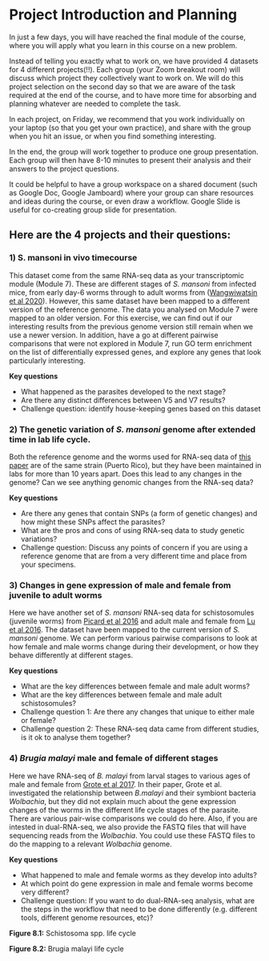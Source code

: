 # Project Introduction and Planning

In just a few days, you will have reached the final module of the course, where you will apply what you learn in this course on a new problem. 

Instead of telling you exactly what to work on, we have provided 4 datasets for 4 different projects(!!). Each group (your Zoom breakout room) will discuss which project they collectively want to work on. We will do this project selection on the second day so that we are aware of the task required at the end of the course, and to have more time for absorbing and planning whatever are needed to complete the task.

In each project, on Friday, we recommend that you work individually on your laptop (so that you get your own practice), and share with the group when you hit an issue, or when you find something interesting. 

In the end, the group will work together to produce one group presentation. Each group will then have 8-10 minutes to present their analysis and their answers to the project questions. 

It could be helpful to have a group workspace on a shared document (such as Google Doc, Google Jamboard) where your group can share resources and ideas during the course, or even draw a workflow. Google Slide is useful for co-creating group slide for presentation.

## Here are the 4 projects and their questions:

### 1)	S. mansoni in vivo timecourse
This dataset come from the same RNA-seq data as your transcriptomic module (Module 7). These are different stages of _S. mansoni_ from infected mice, from early day-6 worms through to adult worms from ([Wangwiwatsin et al 2020](https://journals.plos.org/plosntds/article/authors?id=10.1371/journal.pntd.0007743)). However, this same dataset have been mapped to a different version of the reference genome. The data you analysed on Module 7 were mapped to an older version. For this exercise, we can find out if our interesting results from the previous genome version still remain when we use a newer version. In addition, have a go at different pairwise comparisons that were not explored in Module 7, run GO term enrichment on the list of differentially expressed genes, and explore any genes that look particularly interesting.

**Key questions**
-	What happened as the parasites developed to the next stage?
-	Are there any distinct differences between V5 and V7 results?
-	Challenge question: identify house-keeping genes based on this dataset

### 2)	The genetic variation of _S. mansoni_ genome after extended time in lab life cycle. 
Both the reference genome and the worms used for RNA-seq data of [this paper](https://journals.plos.org/plosntds/article/authors?id=10.1371/journal.pntd.0007743) are of the same strain (Puerto Rico), but they have been maintained in labs for more than 10 years apart. Does this lead to any changes in the genome? Can we see anything genomic changes from the RNA-seq data? 

**Key questions**
-	Are there any genes that contain SNPs (a form of genetic changes) and how might these SNPs affect the parasites?
-	What are the pros and cons of using RNA-seq data to study genetic variations?
-	Challenge question: Discuss any points of concern if you are using a reference genome that are from a very different time and place from your specimens. 

### 3)	Changes in gene expression of male and female from juvenile to adult worms
Here we have another set of _S. mansoni_ RNA-seq data for schistosomules (juvenile worms) from [Picard et al 2016](https://www.ncbi.nlm.nih.gov/pmc/articles/PMC5038963/) and adult male and female from [Lu et al 2016](https://www.nature.com/articles/srep31150). The dataset have been mapped to the current version of _S. mansoni_ genome. We can perform various pairwise comparisons to look at how female and male worms change during their development, or how they behave differently at different stages. 

**Key questions**
-	What are the key differences between female and male adult worms?
-	What are the key differences between female and male adult schistosomules?
-	Challenge question 1: Are there any changes that unique to either male or female?
-	Challenge question 2: These RNA-seq data came from different studies, is it ok to analyse them together? 

### 4) _Brugia malayi_ male and female of different stages 
Here we have RNA-seq of _B. malayi_ from larval stages to various ages of male and female from [Grote et al 2017](https://journals.plos.org/plosntds/article?id=10.1371/journal.pntd.0005357). In their paper, Grote et al. investigated the relationship between _B.malayi_ and their symbiont bacteria _Wolbachia_, but they did not explain much about the gene expression changes of the worms in the different life cycle stages of the parasite. There are various pair-wise comparisons we could do here. Also, if you are intested in dual-RNA-seq, we also provide the FASTQ files that will have sequencing reads from the _Wolbachia_. You could use these FASTQ files to do the mapping to a relevant _Wolbachia_ genome.

**Key questions**
-	What happened to male and female worms as they develop into adults?
-	At which point do gene expression in male and female worms become very different?
-	Challenge question: If you want to do dual-RNA-seq analysis, what are the steps in the workflow that need to be done differently (e.g. different tools, different genome resources, etc)? 

[](https://www.cdc.gov/dpdx/schistosomiasis/modules/Schistomes_LifeCycle_lg.jpg)
**Figure 8.1:** Schistosoma spp. life cycle
 
[](https://www.cdc.gov/parasites/images/lymphaticfilariasis/B_malayi_LifeCycle.gif)
**Figure 8.2:** Brugia malayi life cycle

